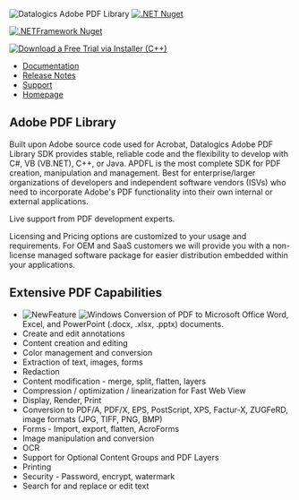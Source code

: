 ![Datalogics Adobe PDF Library](https://raw.github.com/datalogics/dl-icons/develop/DLBanner_Nuget.png)
[![.NET Nuget](https://img.shields.io/nuget/dt/Adobe.PDF.Library.LM.NET?color=blue&label=APDFL%20.NET%20Free%20Trial&logo=NuGet&style=plastic)](https://www.nuget.org/packages/Adobe.PDF.Library.LM.NET)

[![.NETFramework Nuget](https://img.shields.io/nuget/dt/Adobe.PDF.Library.LM.NETFramework?color=blue&label=APDFL%20.NET%20Framework%20Free%20Trial&logo=NuGet&style=plastic)](https://www.nuget.org/packages/Adobe.PDF.Library.LM.NETFramework)

[![Download a Free Trial via Installer (C++)](https://img.shields.io/badge/APDFL%20Free%20Trial%20(C++)-via%20Datalogics%20Installer-blue?color=blue&style=plastic)](https://www.datalogics.com/adobe-pdf-library/)

- [Documentation](https://dev.datalogics.com/apdfl/Documentation/DotNET/index.html)
- [Release Notes](https://dev.datalogics.com/adobe-pdf-library/release-notes-adobe-pdf-library-v-18/)
- [Support](https://www.datalogics.com/resources/support/)
- [Homepage](https://www.datalogics.com/)

## Adobe PDF Library
Built upon Adobe source code used for Acrobat, Datalogics Adobe PDF Library SDK provides stable, reliable code and the flexibility to develop with C#, VB (VB.NET), C++, or Java. APDFL is the most complete SDK for PDF creation, manipulation and management. Best for enterprise/larger organizations of developers and independent software vendors (ISVs) who need to incorporate Adobe's PDF functionality into their own internal or external applications.

Live support from PDF development experts.

Licensing and Pricing options are customized to your usage and requirements. For OEM and SaaS customers we will provide you with a non-license managed software package for easier distribution embedded within your applications.

## Extensive PDF Capabilities
- ![NewFeature](https://img.shields.io/badge/New!-blue?style=plastic) ![Windows](https://img.shields.io/badge/Only-blue?style=plastic&logo=windows&labelColor=blue) Conversion of PDF to Microsoft Office Word, Excel, and PowerPoint (.docx, .xlsx, .pptx) documents.
- Create and edit annotations
- Content creation and editing
- Color management and conversion
- Extraction of text, images, forms
- Redaction
- Content modification - merge, split, flatten, layers
- Compression / optimization / linearization for Fast Web View
- Display, Render, Print
- Conversion to PDF/A, PDF/X, EPS, PostScript, XPS, Factur-X, ZUGFeRD, image formats (JPG, TIFF, PNG, BMP)
- Forms - Import, export, flatten, AcroForms
- Image manipulation and conversion
- OCR
- Support for Optional Content Groups and PDF Layers
- Printing
- Security - Password, encrypt, watermark
- Search for and replace or edit text
